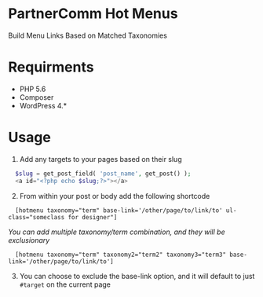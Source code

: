 # PartnerComm Hot Menus
Build Menu Links Based on Matched Taxonomies

# Requirments
- PHP 5.6
- Composer
- WordPress 4.*

# Usage
1) Add any targets to your pages based on their slug
```php
  $slug = get_post_field( 'post_name', get_post() );
  <a id="<?php echo $slug;?>"></a>
```
2) From within your post or body add the following shortcode
```text
  [hotmenu taxonomy="term" base-link='/other/page/to/link/to' ul-class="someclass for designer"]
```
_You can add multiple taxonomy/term combination, and they will be exclusionary_
```text
  [hotmenu taxonomy="term" taxonomy2="term2" taxonomy3="term3" base-link='/other/page/to/link/to']
```
3) You can choose to exclude the base-link option, and it will default to just `#target` on the current page